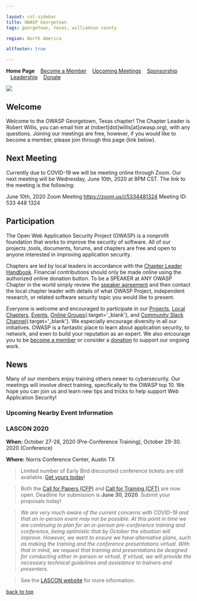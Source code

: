 ```yaml
---

layout: col-sidebar
title: OWASP Georgetown
tags: georgetown, texas, williamson county

region: North America

altfooter: true

---
```

<strong>Home Page</strong>
&nbsp;&nbsp;&nbsp;[Become a Member](membership.md)
&nbsp;&nbsp;&nbsp;[Upcoming Meetings](meetings.md)
&nbsp;&nbsp;&nbsp;[Sponsorship](sponsorship.md)
&nbsp;&nbsp;&nbsp;[Leadership](leaders.md)
&nbsp;&nbsp;&nbsp;[Donate](donate.md)

<p><img src="/assets/images/logo.png"></p>

## Welcome
Welcome to the OWASP Georgetown, Texas chapter! The Chapter Leader is Robert Willis, you can email him at (robert[dot]willis[at]owasp.org), with any questions. Joining our meetings are free, however, if you would like to become a member, please join through this page (link below).

## Next Meeting
Currently due to COVID-19 we will be meeting online through Zoom. Our next meeting will be Wednesday, June 10th, 2020 at 8PM CST. The link to the meeting is the following: 

June 10th, 2020 Zoom Meeting
https://zoom.us/j/5334481324
Meeting ID: 533 448 1324

## Participation
The Open Web Application Security Project (OWASP) is a nonprofit foundation that works to improve the security of software. All of our projects ,tools, documents, forums, and chapters are free and open to anyone interested in improving application security. 

Chapters are led by local leaders in accordance with the [Chapter Leader Handbook](/www-policy/rules-of-procedure/chapter-handbook). Financial contributions should only be made online using the authorized online donation button. To be a SPEAKER at ANY OWASP Chapter in the world simply review the [speaker agreement](/www-policy/speaker-agreement) and then contact the local chapter leader with details of what OWASP Project, independent research, or related software security topic you would like to present.

Everyone is welcome and encouraged to participate in our [Projects](/projects), [Local Chapters](/chapters), [Events](/events), [Online Groups](https://groups.google.com/a/owasp.com/){:target='_blank'}, and [Community Slack Channel](https://owasp.slack.com/){:target='_blank'}. We especially encourage diversity in all our initiatives. OWASP is a fantastic place to learn about application security, to network, and even to build your reputation as an expert. We also encourage you to be [become a member](/membership) or consider a [donation](/donate) to support our ongoing work.

## News
Many of our members enjoy training others newer to cybersecurity. Our meetings will involve direct training, specifically to the OWASP top 10. We hope you can join us and learn new tips and tricks to help support Web Application Security!

### Upcoming Nearby Event Information

### LASCON 2020 ###

**When:** October 27-28, 2020 (Pre-Conference Training), October 29-30. 2020 (Conference) 

**Where:** Norris Conference Center, Austin TX

>Limited number of Early Bird discounted conference tickets are still available. <a href="https://lascon.org/tickets/" target="_blank">Get yours today</a>!
  
>Both the <a href="https://lascon.org/cfp/" target="_blank">Call for Papers (CFP)</a> and <a href="https://lascon.org/cft/" target="_blank">Call for Training (CFT)</a> are now open. Deadline for submission is **June 30, 2020**. Submit your proposals today!

> *We are very much aware of the current concerns with COVID-19 and that an in-person event may not be possible. At this point in time we are continuing to plan for an in-person pre-conference training and conference, being optimistic that by October the situation will improve. However, we want to ensure we have alternative plans, such as making the training and the conference presentations virtual. With that in mind, we request that training and presentations be designed for conducting either in-person or virtual. If virtual, we will provide the necessary technical guidelines and assistance to trainers and presenters.*

>See the <a href="https://lascon.org" target="_blank">LASCON website</a> for more information.

[back to top](#welcome)
